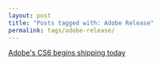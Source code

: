 ```yaml
---
layout: post
title: "Posts tagged with: Adobe Release"
permalink: tags/adobe-release/
---
```

[Adobe's CS6 begins shipping today](/2012/05/adobes-cs6-begins-shipping-today)
